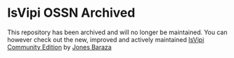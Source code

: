 
# IsVipi OSSN Archived

This repository has been archived and will no longer be maintained. You can however check out the new, improved and actively maintained [IsVipi Community Edition](https://github.com/jonesbaraza/isvipi) by [Jones Baraza](https://github.com/jonesbaraza) 
